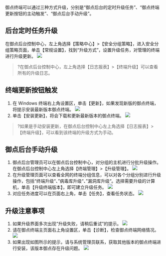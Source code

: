 
御点终端可以通过三种方式升级，分别是“御点后台的定时升级任务”、“御点终端更新按钮的主动触发”、“御点后台手动升级”。

## 后台定时任务升级

在御点后台控制中心，左上角选择【策略中心】>【安全分组策略】，进入安全分组策略页面，单击【常规设置】，找到“升级方式”，设置升级任务，对管理的终端进行升级更新。
![](https://main.qcloudimg.com/raw/9230f9bf30ecc769b25193fd09cae7b0.png)
>?在御点后台控制中心，左上角选择【日志报表】>【终端升级】可以查看所有的升级日志。

## 终端更新按钮触发

1. 在 Windows 终端右上角设置区，单击【更新】，如果发现新版的御点终端，将提示安装最新版本御点终端。
![](https://main.qcloudimg.com/raw/6d392ac5699f1e76ade909ad61820e7d.png)
2. 单击【安装更新】，将会下载和更新最新版本的御点终端。
![](https://main.qcloudimg.com/raw/44dab2c6e53354231657aa34f601d296.png)
>?如果是手动安装更新，在御点后台控制中心左上角选择【日志报表】>【终端升级】，可以看到该终端的升级方式为手动。

## 御点后台手动升级

1. 御点后台管理员可以在御点后台控制中心，对分组的主机进行分批升级操作。在御点后台控制中心左上角选择【终端管理】>【升级管理】。
![](https://main.qcloudimg.com/raw/070ed70adea3ebe624cd26323c1a225c.png)
2. 在升级管理页面可以查看全网的终端分组信息，可以对各个分组分别进行升级操作，包括“终端升级“、”病毒库升级“、”漏洞库升级“。选择需要升级的计算机，单击【升级终端版本】，即可建立升级任务。
![](https://main.qcloudimg.com/raw/acbf94dec7695316c174b86c9a2f37b9.png)
3. 对应任务进度可以在页面右上角，单击【任务】，查看任务状态。
![](https://main.qcloudimg.com/raw/0115d1725cfdeb7c1c9eede740633a89.png)


## 升级注意事项

1. 如果升级界面多次出现“升级失败，请稍后重试”的提示。
![](https://main.qcloudimg.com/raw/e280f14028e308678271d4326856aead.png) 
2. 请在御点终端主页面右上角设置区，单击【诊断】，检查御点终端网络情况。
![](https://main.qcloudimg.com/raw/c46611ccef68e2ab1609ba42b2fdc71d.png)
3. 如果出现如图所示的提示，请与系统管理员联系，获取其他版本的御点终端进行安装，该版本御点存在升级问题。
![](https://main.qcloudimg.com/raw/94989ed8854e2a3db17a96913d39b94c.png)
